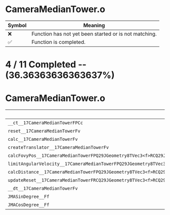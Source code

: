 # CameraMedianTower.o
| Symbol | Meaning 
| ------------- | ------------- 
| :x: | Function has not yet been started or is not matching. 
| :white_check_mark: | Function is completed. 


# 4 / 11 Completed -- (36.36363636363637%)
# CameraMedianTower.o
| Symbol | Decompiled? |
| ------------- | ------------- |
| `__ct__17CameraMedianTowerFPCc` | :white_check_mark: |
| `reset__17CameraMedianTowerFv` | :white_check_mark: |
| `calc__17CameraMedianTowerFv` | :x: |
| `createTranslator__17CameraMedianTowerFv` | :white_check_mark: |
| `calcFovyPos__17CameraMedianTowerFPQ29JGeometry8TVec3<f>RCQ29JGeometry8TVec3<f>RCQ29JGeometry8TVec3<f>RCQ29JGeometry8TVec3<f>` | :x: |
| `limitAngularVelocity__17CameraMedianTowerFPQ29JGeometry8TVec3<f>PQ29JGeometry8TVec3<f>RCQ29JGeometry8TVec3<f>RCQ29JGeometry8TVec3<f>RCQ29JGeometry8TVec3<f>` | :x: |
| `calcDistance__17CameraMedianTowerFPQ29JGeometry8TVec3<f>RCQ29JGeometry8TVec3<f>` | :x: |
| `updateReset__17CameraMedianTowerFRCQ29JGeometry8TVec3<f>RCQ29JGeometry8TVec3<f>RCQ29JGeometry8TVec3<f>` | :x: |
| `__dt__17CameraMedianTowerFv` | :white_check_mark: |
| `JMASinDegree__Ff` | :x: |
| `JMACosDegree__Ff` | :x: |

